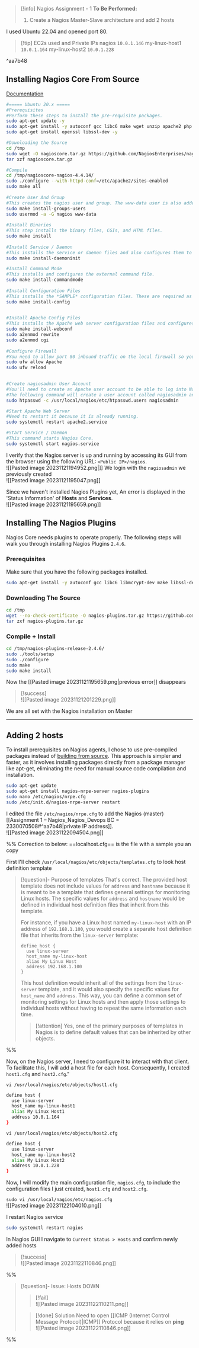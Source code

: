 > [!info] Nagios Assignment - 1
> **To Be Performed:** 
> 1. Create a Nagios Master-Slave architecture and add 2 hosts

I used Ubuntu 22.04 and opened port 80.
> [!tip] EC2s used and Private IPs
> nagios `10.0.1.146`
> my-linux-host1 `10.0.1.164`
> my-linux-host2 `10.0.1.228`
> 

^aa7b48


## Installing Nagios Core From Source
[Documentation](https://support.nagios.com/kb/article.php?id=96#Ubuntu)

```bash
#===== Ubuntu 20.x =====
#Prerequisites
#Perform these steps to install the pre-requisite packages.
sudo apt-get update -y
sudo apt-get install -y autoconf gcc libc6 make wget unzip apache2 php libapache2-mod-php7.4 libgd-dev
sudo apt-get install openssl libssl-dev -y

#Downloading the Source
cd /tmp
sudo wget -O nagioscore.tar.gz https://github.com/NagiosEnterprises/nagioscore/archive/nagios-4.4.14.tar.gz
tar xzf nagioscore.tar.gz

#Compile
cd /tmp/nagioscore-nagios-4.4.14/
sudo ./configure --with-httpd-conf=/etc/apache2/sites-enabled
sudo make all
 
#Create User And Group
#This creates the nagios user and group. The www-data user is also added to the nagios group.
sudo make install-groups-users
sudo usermod -a -G nagios www-data
 
#Install Binaries
#This step installs the binary files, CGIs, and HTML files.
sudo make install
 
#Install Service / Daemon
#This installs the service or daemon files and also configures them to start on boot.
sudo make install-daemoninit

#Install Command Mode
#This installs and configures the external command file.
sudo make install-commandmode
 
#Install Configuration Files
#This installs the *SAMPLE* configuration files. These are required as Nagios needs some configuration files to allow it to start.
sudo make install-config
 

#Install Apache Config Files
#This installs the Apache web server configuration files and configures Apache settings.
sudo make install-webconf
sudo a2enmod rewrite
sudo a2enmod cgi
 
#Configure Firewall
#You need to allow port 80 inbound traffic on the local firewall so you can reach the Nagios Core web interface.
sudo ufw allow Apache
sudo ufw reload
 

#Create nagiosadmin User Account
#You'll need to create an Apache user account to be able to log into Nagios.
#The following command will create a user account called nagiosadmin and you will be prompted to provide a password for the account.
sudo htpasswd -c /usr/local/nagios/etc/htpasswd.users nagiosadmin

#Start Apache Web Server
#Need to restart it because it is already running.
sudo systemctl restart apache2.service

#Start Service / Daemon
#This command starts Nagios Core.
sudo systemctl start nagios.service
```



I verify that the Nagios server is up and running by accessing its GUI from the browser using the following URL: `<Public IP>/nagios`.
<br>![[Pasted image 20231121194952.png|]]
We login with the `nagiosadmin` we previously created
<br>![[Pasted image 20231121195047.png]]

Since we haven't installed Nagios Plugins yet, An error is displayed in the 'Status Information' of **Hosts** and **Services**.
<br>![[Pasted image 20231121195659.png]]


## Installing The Nagios Plugins

Nagios Core needs plugins to operate properly. The following steps will walk you through installing Nagios Plugins `2.4.6`.

### Prerequisites
Make sure that you have the following packages installed.
```bash
sudo apt-get install -y autoconf gcc libc6 libmcrypt-dev make libssl-dev wget bc gawk dc build-essential snmp libnet-snmp-perl gettext
```

### Downloading The Source
```bash
cd /tmp  
wget --no-check-certificate -O nagios-plugins.tar.gz https://github.com/nagios-plugins/nagios-plugins/archive/release-2.4.6.tar.gz  
tar zxf nagios-plugins.tar.gz
```

### Compile + Install
```bash
cd /tmp/nagios-plugins-release-2.4.6/  
sudo ./tools/setup  
sudo ./configure  
sudo make  
sudo make install
```

Now the [[Pasted image 20231121195659.png|previous error]] disappears

> [!success]
> <br>![[Pasted image 20231121201229.png]]

We are all set with the Nagios installation on Master


---
## Adding 2 hosts

To install prerequisites on Nagios agents, I chose to use pre-compiled packages instead of [building from source](https://support.nagios.com/kb/article/nrpe-how-to-install-nrpe-v4-from-source-515.html#Ubuntu). This approach is simpler and faster, as it involves installing packages directly from a package manager like apt-get, eliminating the need for manual source code compilation and installation.

```bash
sudo apt-get update
sudo apt-get install nagios-nrpe-server nagios-plugins
sudo nano /etc/nagios/nrpe.cfg
sudo /etc/init.d/nagios-nrpe-server restart
```

I edited the file `/etc/nagios/nrpe.cfg` to add the Nagios (master) [[Assignment 1 – Nagios_Nagios_Devops BC = 2330070508#^aa7b48|private IP address]].
<br>![[Pasted image 20231122094504.png]]

%%
Correction to below: ==localhost.cfg== is the file with a sample you an copy

First I'll check `/usr/local/nagios/etc/objects/templates.cfg` to look host definition template

> [!question]- Purpose of  templates
> That's correct. The provided host template does not include values for `address` and `hostname` because it is meant to be a template that defines general settings for monitoring Linux hosts. The specific values for `address` and `hostname` would be defined in individual host definition files that inherit from this template.
> 
> For instance, if you have a Linux host named `my-linux-host` with an IP address of `192.168.1.100`, you would create a separate host definition file that inherits from the `linux-server` template:
> 
> ```
> define host {
>   use linux-server
>   host_name my-linux-host
>   alias My Linux Host
>   address 192.168.1.100
> }
> ```
> 
> This host definition would inherit all of the settings from the `linux-server` template, and it would also specify the specific values for `host_name` and `address`. This way, you can define a common set of monitoring settings for Linux hosts and then apply those settings to individual hosts without having to repeat the same information each time.
> 
> > [!attention]
> > Yes, one of the primary purposes of templates in Nagios is to define default values that can be inherited by other objects.
> 

%%

Now, on the Nagios server, I need to configure it to interact with that client. To facilitate this, I will add a host file for each host. Consequently, I created `host1.cfg` and `host2.cfg`."

`vi /usr/local/nagios/etc/objects/host1.cfg`
```bash
define host {
  use linux-server
  host_name my-linux-host1
  alias My Linux Host1
  address 10.0.1.164
}
```

`vi /usr/local/nagios/etc/objects/host2.cfg`
```bash
define host {
  use linux-server
  host_name my-linux-host2
  alias My Linux Host2
  address 10.0.1.228
}
```


Now, I will modify the main configuration file, `nagios.cfg`, to include the configuration files I just created, `host1.cfg` and `host2.cfg`.

`sudo vi /usr/local/nagios/etc/nagios.cfg`
<br>![[Pasted image 20231122104010.png]]

I restart Nagios service
```bash
sudo systemctl restart nagios
```

In Nagios GUI I navigate to `Current Status > Hosts` and confirm newly added hosts

> [!success]
> <br>![[Pasted image 20231122110846.png]]


%%
> [!question]- Issue: Hosts DOWN
> 
> > [!fail]
> > <br>![[Pasted image 20231122110211.png]]
> 
> > [!done] Solution
> > Need to open [[ICMP (Internet Control Message Protocol)|ICMP]] Protocol because it relies on **ping**
> > <br>![[Pasted image 20231122110846.png]]

%%